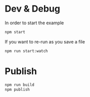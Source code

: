 # Dev & Debug

In order to start the example

```bash
npm start
```

If you want to re-run as you save a file

```bash
npm run start:watch
```

# Publish

```bash
npm run build
npm publish
```

